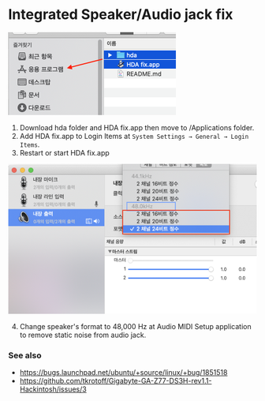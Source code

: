 # Integrated Speaker/Audio jack fix
![pic1](./1.png)

1. Download hda folder and HDA fix.app then move to /Applications folder.
2. Add HDA fix.app to Login Items at `System Settings → General → Login Items`.
3. Restart or start HDA fix.app

![pic2](./2.png)

4. Change speaker's format to 48,000 Hz at Audio MIDI Setup application to remove static noise from audio jack.

### See also
* https://bugs.launchpad.net/ubuntu/+source/linux/+bug/1851518
* https://github.com/tkrotoff/Gigabyte-GA-Z77-DS3H-rev1.1-Hackintosh/issues/3
